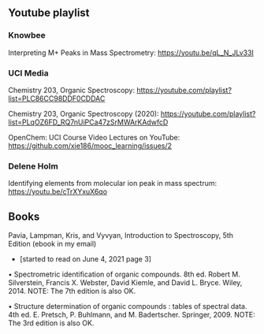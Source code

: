 


## Youtube playlist

###  Knowbee

Interpreting M+ Peaks in Mass Spectrometry: https://youtu.be/qL_N_JLv33I


### UCI Media

Chemistry 203, Organic Spectroscopy: https://youtube.com/playlist?list=PLC86CC98DDF0CDDAC

Chemistry 203, Organic Spectroscopy (2020): https://youtube.com/playlist?list=PLqOZ6FD_RQ7nUiPCa47zSrMWArKAdwfcD


OpenChem: UCI Course Video Lectures on YouTube: https://github.com/xie186/mooc_learning/issues/2

###  Delene Holm

Identifying elements from molecular ion peak in mass spectrum: https://youtu.be/cTrXYxuX6qo



## Books

Pavia, Lampman, Kris, and Vyvyan, Introduction to Spectroscopy, 5th Edition (ebook in my email) 

* [started to read on June 4, 2021  page 3]


• Spectrometric identification of organic compounds. 8th ed. Robert M. Silverstein, Francis X. Webster, David Kiemle, and David L. Bryce. Wiley, 2014. NOTE: The 7th edition is also OK.

• Structure determination of organic compounds : tables of spectral data. 4th ed.  E. Pretsch, P. Buhlmann, and M. Badertscher. Springer, 2009. NOTE: The 3rd edition is also OK.





